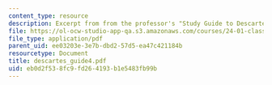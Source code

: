 ```yaml
---
content_type: resource
description: Excerpt from from the professor's "Study Guide to Descartes' Meditations."
file: https://ol-ocw-studio-app-qa.s3.amazonaws.com/courses/24-01-classics-in-western-philosophy-spring-2006/eb0d2f538fc9fd264193b1e5483fb99b_descartes_guide4.pdf
file_type: application/pdf
parent_uid: ee03203e-3e7b-dbd2-57d5-ea47c421184b
resourcetype: Document
title: descartes_guide4.pdf
uid: eb0d2f53-8fc9-fd26-4193-b1e5483fb99b
---
```

